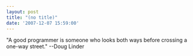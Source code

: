 ```yaml
---
layout: post
title: "(no title)"
date: '2007-12-07 15:59:00'
---
```


"A good programmer is someone who looks both ways before crossing a one-way street." --Doug Linder